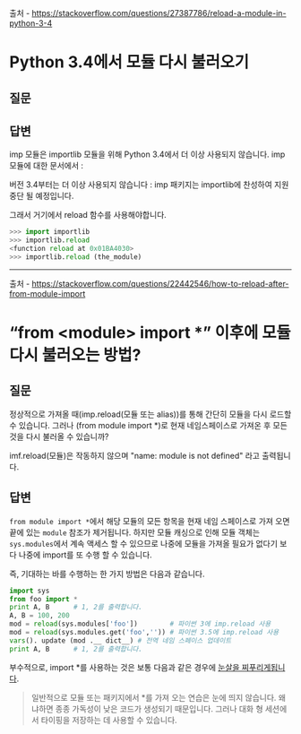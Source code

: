 출처 - https://stackoverflow.com/questions/27387786/reload-a-module-in-python-3-4

# Python 3.4에서 모듈 다시 불러오기

## 질문

## 답변

imp 모듈은 importlib 모듈을 위해 Python 3.4에서 더 이상 사용되지 않습니다. imp 모듈에 대한 문서에서 :

버전 3.4부터는 더 이상 사용되지 않습니다 : imp 패키지는 importlib에 찬성하여 지원 중단 될 예정입니다.

그래서 거기에서 reload 함수를 사용해야합니다.

```python
>>> import importlib
>>> importlib.reload
<function reload at 0x01BA4030>
>>> importlib.reload (the_module)
```

---
출처 - https://stackoverflow.com/questions/22442546/how-to-reload-after-from-module-import

# “from \<module\> import *” 이후에 모듈 다시 불러오는 방법?

## 질문

정상적으로 가져올 때(imp.reload(모듈 또는 alias))를 통해 간단히 모듈을 다시 로드할 수 있습니다. 그러나 (from module import *)로 현재 네임스페이스로 가져온 후 모든 것을 다시 불러올 수 있습니까?

imf.reload(모듈)은 작동하지 않으며 "name: module is not defined" 라고 출력됩니다.

## 답변
```from module import *```에서 해당 모듈의 모든 항목을 현재 네임 스페이스로 가져 오면 끝에 있는 ```module``` 참조가 제거됩니다. 하지만 모듈 캐싱으로 인해 모듈 객체는 ```sys.modules```에서 계속 액세스 할 수 있으므로 나중에 모듈을 가져올 필요가 없다기 보다 나중에 import를 또 수행 할 수 있습니다.

즉, 기대하는 바를 수행하는 한 가지 방법은 다음과 같습니다.

```python
import sys
from foo import *
print A, B      # 1, 2를 출력합니다.
A, B = 100, 200
mod = reload(sys.modules['foo'])        # 파이썬 3에 imp.reload 사용
mod = reload(sys.modules.get('foo','')) # 파이썬 3.5에 imp.reload 사용
vars(). update (mod .__ dict__) # 전역 네임 스페이스 업데이트
print A, B      # 1, 2를 출력합니다.
```
부수적으로, import *를 사용하는 것은 보통 다음과 같은 경우에 [눈살을 찌푸리게됩니다](https://docs.python.org/2/tutorial/modules.html#more-on-modules).

> 일반적으로 모듈 또는 패키지에서 *를 가져 오는 연습은 눈에 띄지 않습니다. 왜냐하면 종종 가독성이 낮은 코드가 생성되기 때문입니다. 그러나 대화 형 세션에서 타이핑을 저장하는 데 사용할 수 있습니다.
